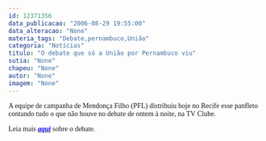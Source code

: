 ```yaml
---
id: 12371356
data_publicacao: "2006-08-29 19:55:00"
data_alteracao: "None"
materia_tags: "Debate,pernambuco,União"
categoria: "Notícias"
titulo: "O debate que só a União por Pernambuco viu"
sutia: "None"
chapeu: "None"
autor: "None"
imagem: "None"
---
```

<p><P><FONT face=Verdana>A equipe de campanha de Mendonça Filho (PFL) distribuiu hoje no Recife esse panfleto contando tudo o que não houve no debate de ontem à noite, na TV Clube.</P></p>
<p><P>Leia mais </FONT><A href=\"https://jc3.uol.com.br/blogs/jc/2006/08/28/index.php\"><B><I><U><FONT face=Verdana color=#0000ff>aqui</B></I></U></FONT></A><FONT face=Verdana> sobre o debate.</P></FONT><FONT size=2></FONT> </p>
